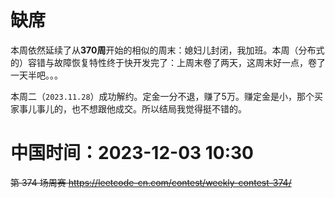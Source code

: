 
# 缺席

本周依然延续了从**370周**开始的相似的周末：媳妇儿封闭，我加班。本周（分布式的）容错与故障恢复特性终于快开发完了：上周末卷了两天，这周末好一点，卷了一天半吧。。。

本周二（`2023.11.28`）成功解约。定金一分不退，赚了5万。赚定金是小，那个买家事儿事儿的，也不想跟他成交。所以结局我觉得挺不错的。

# 中国时间：2023-12-03 10:30

~~第 374 场周赛 https://leetcode-cn.com/contest/weekly-contest-374/~~
